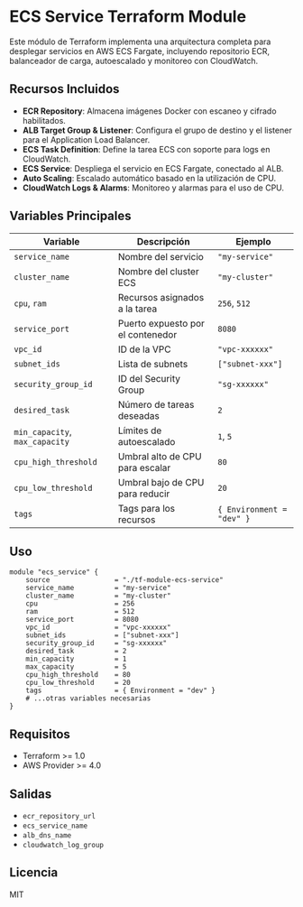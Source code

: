 # ECS Service Terraform Module

Este módulo de Terraform implementa una arquitectura completa para desplegar servicios en AWS ECS Fargate, incluyendo repositorio ECR, balanceador de carga, autoescalado y monitoreo con CloudWatch.

## Recursos Incluidos

- **ECR Repository**: Almacena imágenes Docker con escaneo y cifrado habilitados.
- **ALB Target Group & Listener**: Configura el grupo de destino y el listener para el Application Load Balancer.
- **ECS Task Definition**: Define la tarea ECS con soporte para logs en CloudWatch.
- **ECS Service**: Despliega el servicio en ECS Fargate, conectado al ALB.
- **Auto Scaling**: Escalado automático basado en la utilización de CPU.
- **CloudWatch Logs & Alarms**: Monitoreo y alarmas para el uso de CPU.

## Variables Principales

| Variable                      | Descripción                                 | Ejemplo                |
|-------------------------------|---------------------------------------------|------------------------|
| `service_name`                | Nombre del servicio                         | `"my-service"`         |
| `cluster_name`                | Nombre del cluster ECS                      | `"my-cluster"`         |
| `cpu`, `ram`                  | Recursos asignados a la tarea               | `256`, `512`           |
| `service_port`                | Puerto expuesto por el contenedor           | `8080`                 |
| `vpc_id`                      | ID de la VPC                                | `"vpc-xxxxxx"`         |
| `subnet_ids`                  | Lista de subnets                            | `["subnet-xxx"]`       |
| `security_group_id`           | ID del Security Group                       | `"sg-xxxxxx"`          |
| `desired_task`                | Número de tareas deseadas                   | `2`                    |
| `min_capacity`, `max_capacity`| Límites de autoescalado                     | `1`, `5`               |
| `cpu_high_threshold`          | Umbral alto de CPU para escalar             | `80`                   |
| `cpu_low_threshold`           | Umbral bajo de CPU para reducir             | `20`                   |
| `tags`                        | Tags para los recursos                      | `{ Environment = "dev" }` |

## Uso

```hcl
module "ecs_service" {
    source                = "./tf-module-ecs-service"
    service_name          = "my-service"
    cluster_name          = "my-cluster"
    cpu                   = 256
    ram                   = 512
    service_port          = 8080
    vpc_id                = "vpc-xxxxxx"
    subnet_ids            = ["subnet-xxx"]
    security_group_id     = "sg-xxxxxx"
    desired_task          = 2
    min_capacity          = 1
    max_capacity          = 5
    cpu_high_threshold    = 80
    cpu_low_threshold     = 20
    tags                  = { Environment = "dev" }
    # ...otras variables necesarias
}
```

## Requisitos

- Terraform >= 1.0
- AWS Provider >= 4.0

## Salidas

- `ecr_repository_url`
- `ecs_service_name`
- `alb_dns_name`
- `cloudwatch_log_group`

## Licencia

MIT